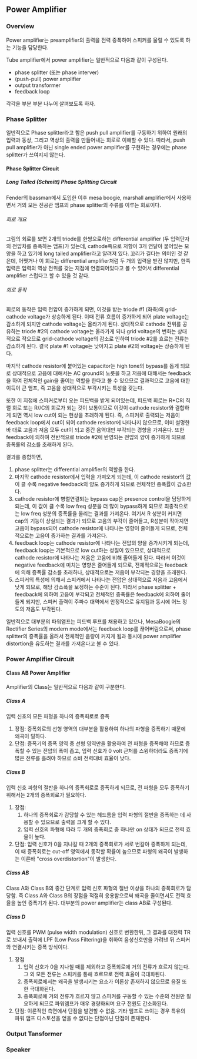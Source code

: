 ## Power Amplifier

### Overview

Power amplifier는 preamplifier의 출력을 전력 증폭하여 스피커를 울릴 수 있도록 하는 기능을 담당한다.

Tube amplifier에서 power amplifier는 일반적으로 다음과 같이 구성된다.

* phase splitter (또는 phase interver)
* (push-pull) power amplifier
* output transformer
* feedback loop

각각을 부분 부분 나누어 살펴보도록 하자.

### Phase Splitter

일반적으로 Phase splitter라고 함은 push pull amplifier를 구동하기 위하여 원래의 입력과 동상, 그리고 역상의 출력을 만들어내는 회로로 이해할 수 있다. 따라서, push pull amplifier가 아닌 single ended power amplifier를 구현하는 경우에는 phase splitter가 쓰여지지 않는다.

#### Phase Splitter Circuit

##### Long Tailed (Schmitt) Phase Splitting Circuit

Fender의 bassman에서 도입한 이후 mesa boogie, marshall amplifier에서 사용하면서 거의 모든 진공관 앰프의 phase splitter의 주류를 이루는 회로이다.

###### 회로 개요

그림의 회로를 보면 2개의 triode를 한쌍으로하는 differential amplifier (두 입력단자의 전압차를 증폭하는 앰프)가 있는데, cathode쪽으로 저항이 3개 연달아 붙어있는 모양을 하고 있기에 long tailed amplifier라고 알려져 있다. 꼬리가 길다는 의미인 것 같은데, 어쨋거나 이 회로는 differential amplifier처럼 두 개의 입력을 받진 않지만, 한쪽 입력은 입력의 역상 전위를 갖는 지점에 연결되어있다고 볼 수 있어서 differential amplifier 스럽다고 할 수 있을 것 같다.

###### 회로 동작

회로의 동작은 입력 전압이 증가하게 되면, 이것을 받는 triode #1 (좌측)의 grid-cathode voltage가 상승하게 된다. 이때 전류 흐름이 증가하게 되어 plate voltage는 감소하게 되지만 cathode voltage는 올라가게 된다. 상대적으로 cathode 전위를 공유하는 triode #2의 cathode voltage는 올라가게 되나 grid voltage의 변화는 상대적으로 작으므로 grid-cathode voltage의 감소로 인하여 triode #2를 흐르는 전류는 감소하게 된다. 결국 plate #1 voltage는 낮아지고 plate #2의 voltage는 상승하게 된다.

마지막 cathode resistor에 붙어있는 capacitor는 high tone의 bypass를 돕게 되므로 상대적으로 고음에 대해서는 AC ground의 노릇을 하고 저음에 대해서는 feedback을 하여 전체적인 gain을 줄이는 역할을 한다고 볼 수 있으므로 결과적으로 고음에 대한 이득이 큰 앰프, 즉 고음을 상대적으로 부각시키는 특성을 갖는다.

또한 이 지점에 스피커로부터 오는 피드백을 받게 되어있는데, 피드백 회로는 R+C의 직렬 회로 또는 R//C의 회로가 되는 것이 보통이므로 이것이 cathode resistor와 결합하게 되면 역시 low cut이 되는 현상을 초래하게 된다. 즉, 스피커로 출력되는 저음이 feedback loop에서 cut이 되어 cathode resistor에 나타나지 않으므로, 이미 설명한 바 대로 고음과 저음 모두 cut이 되고 중간 음역대만 부각되는 경향을 가져온다. 또한 feedback에 의하여 전반적으로 triode #2에 반영되는 전압의 양이 증가하게 되므로 증폭률의 감소를 초래하게 된다.

결과를 종합하면,

1. phase splitter는 differential amplifier의 역할을 한다.
2. 마지막 cathode resistor에서 입력을 가져오게 되는데, 이 cathode resistor의 값이 클 수록 negative feedback의 양도 증가하게 되므로 전체적인 증폭률이 감소한다.
3. cathode resistor에 병렬연결되는 bypass cap은 presence control을 담당하게 되는데, 이 값이 클 수록 low freq 성분을 더 많이 bypass하게 되므로 최종적으로는 low freq 성분의 증폭률을 올리는 결과를 가져온다. 여기서 R 성분이 커지면 cap의 기능이 상실되는 결과가 되므로 고음의 부각이 줄어들고, R성분이 작아지면 고음이 bypass되어 cathode resistor에 나타나는 영향이 줄어들게 되므로, 전체적으로는 고음이 증가하는 결과를 가져온다.
4. feedback loop는 cathode resistor에 나타나는 전압의 양을 증가시키게 되는데, feedback loop는 기본적으로 low cut하는 성질이 있으므로, 상대적으로 cathode resistor에 나타나는 저음은 고음에 비해 줄어들게 된다. 따라서 이것이 negative feedback에 미치는 영향은 줄어들게 되므로, 전체적으로는 feedback에 의해 증폭률 감소를 초래하나, 상대적으로는 저음이 부각되는 경향을 초래한다.
5. 스피커의 특성에 의해서 스피커에서 나타나는 전압은 상대적으로 저음과 고음에서 낮게 되므로, 해당 감소폭을 보정하는 수준이 된다. 따라서 phase splitter + feedback에 의하여 고음이 부각되고 전체적인 증폭률은 feedback에 의하여 줄어들게 되지만, 스피커 출력이 주파수 대역에서 안정적으로 유지됨과 동시에 어느 정도의 저음도 부각된다.

일반적으로 대부분의 파워앰프는 피드백 루프를 채용하고 있으나, MesaBoogie의 Rectifier Series의 modern mode에서는 feedback loop를 끊어버림으로써, phase splitter의 증폭률을 올려서 전체적인 음량이 커지게 됨과 동시에 power amplifier distortion을 유도하는 결과를 가져온다고 볼 수 있다.

### Power Amplifier Circuit

#### Class AB Power Amplifier

Amplifier의 Class는 일반적으로 다음과 같이 구분한다.

##### Class A

입력 신호의 모든 파형을 하나의 증폭회로로 증폭

1. 장점: 증폭회로의 선형 영역의 대부분을 활용하여 하나의 파형을 증폭하기 때문에 왜곡이 덜하다.
2. 단점: 증폭기의 증폭 영역 중 선형 영역만을 활용하여 전 파형을 증폭해야 하므로 증폭할 수 있는 전압의 폭이 좁고, 입력 신호가 0 volt 근처를 스윙하더라도 증폭기에 많은 전류를 흘려야 하므로 소비 전력대비 효율이 낮다.

##### Class B

입력 신호 파형의 절반을 하나의 증폭회로로 증폭하게 되므로, 전 파형을 모두 증폭하기 위해서는 2개의 증폭회로가 필요하다.

1. 장점:
    1. 하나의 증폭회로가 감당할 수 있는 헤드룸을 입력 파형의 절반을 증폭하는 데 사용할 수 있으므로 출력을 크게 할 수 있다.
    2. 입력 신호의 파형에 따라 두 개의 증폭회로 중 하나만 on 상태가 되므로 전력 효율이 높다.
2. 단점:
    입력 신호가 0을 지나갈 때 2개의 증폭회로가 서로 번갈아 증폭하게 되는데, 이 때 증폭회로는 cut-off 영역에서 동작할 확률이 높으므로 파형의 왜곡이 발생하는 이른바 "cross overdistortion"이 발생한다.

##### Class AB

Class A와 Class B의 중간 단계로 입력 신호 파형의 절반 이상을 하나의 증폭회로가 담당함. 즉 Class A와 Class B의 장점을 적절히 응용함으로써 왜곡을 줄이면서도 전력 효율을 높인 증폭기가 된다. 대부분의 power amplifier는 class AB로 구성된다.

##### Class D

입력 신호를 PWM (pulse width modulation) 신호로 변환한뒤, 그 결과를 대전력 TR로 보내서 출력에 LPF (Low Pass Filtering)을 취하여 음성신호만을 가려낸 뒤 스피커와 연결시키는 증폭 방식이다.

1. 장점
    1. 입력 신호가 0을 지나칠 때를 제외하고 증폭회로에 거의 전류가 흐르지 않는다. 그 외 모든 전류는 스피커를 통해 흐르므로 전력 효율이 극대화된다.
    2. 증폭회로에서는 왜곡을 발생시키는 요소가 이론상 존재하지 않으므로 음질 또한 극대화된다.
    3. 증폭회로에 거의 전류가 흐르지 않고 스피커를 구동할 수 있는 수준의 전원만 필요하게 되므로 파워앰프가 매우 경량화되며 요구 전원도 간소화된다.
2. 단점: 이론적인 측면에서 단점을 발견할 수 없음. 기타 앰프로 쓰이는 경우 특유의 파워 앰프 디스토션을 얻을 수 없다는 단점아닌 단점이 존재한다.

### Output Tansformer

### Speaker

